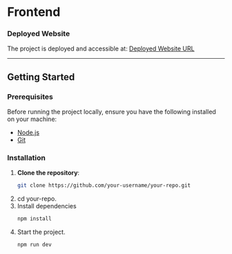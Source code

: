 # Frontend

### Deployed Website
The project is deployed and accessible at: [Deployed Website URL]([https://your-deployed-site.com](https://chatapptaskopenai.netlify.app))

---

## Getting Started

### Prerequisites
Before running the project locally, ensure you have the following installed on your machine:
- [Node.js](https://nodejs.org/)
- [Git](https://git-scm.com/)

### Installation

1. **Clone the repository**:
   ```bash
   git clone https://github.com/your-username/your-repo.git
2. cd your-repo.
3. Install dependencies
   ```bash
   npm install
   ```
4. Start the project.
   ```bash
   npm run dev
   ```
